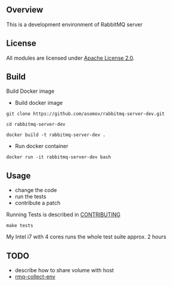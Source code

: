 ## Overview

This is a development environment of RabbitMQ server 

## License

All modules are licensed under [Apache License 2.0](http://www.apache.org/licenses/LICENSE-2.0.txt).

## Build

Build Docker image

* Build docker image

```git clone https://github.com/asomov/rabbitmq-server-dev.git```

```cd rabbitmq-server-dev```

```docker build -t rabbitmq-server-dev .```

* Run docker container

```docker run -it rabbitmq-server-dev bash```

## Usage

- change the code
- run the tests
- contribute a patch

Running Tests is described in [CONTRIBUTING](https://github.com/rabbitmq/rabbitmq-server/blob/master/CONTRIBUTING.md#running-tests)

```make tests```

My Intel i7 with 4 cores runs the whole test suite approx. 2 hours

## TODO

- describe how to share volume with host 
- [rmq-collect-env](https://github.com/rabbitmq/support-tools/blob/master/scripts/rabbitmq-collect-env)



